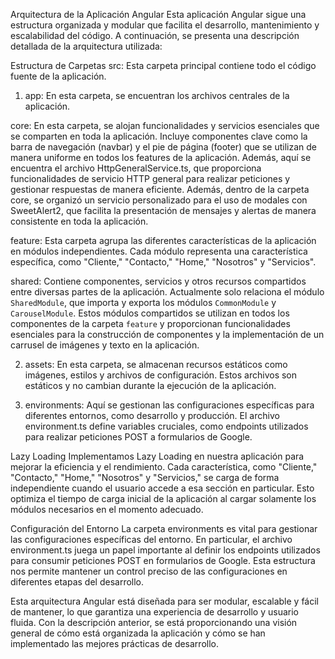 Arquitectura de la Aplicación Angular
Esta aplicación Angular sigue una estructura organizada y modular que facilita el desarrollo, mantenimiento y escalabilidad del código. A continuación, se presenta una descripción detallada de la arquitectura utilizada:

Estructura de Carpetas
src: Esta carpeta principal contiene todo el código fuente de la aplicación.

1. app: En esta carpeta, se encuentran los archivos centrales de la aplicación.

  core: En esta carpeta, se alojan funcionalidades y servicios esenciales que se comparten en toda la aplicación. Incluye componentes clave como la barra de navegación (navbar) y el pie de página (footer) que se utilizan de manera uniforme en todos los features de la aplicación. Además, aquí se encuentra el archivo HttpGeneralService.ts, que proporciona funcionalidades de servicio HTTP general para realizar peticiones y gestionar respuestas de manera eficiente. Además, dentro de la carpeta core, se organizó un servicio personalizado para el uso de modales con SweetAlert2, que facilita la presentación de mensajes y alertas de manera consistente en toda la aplicación. 

  feature: Esta carpeta agrupa las diferentes características de la aplicación en módulos independientes. Cada módulo representa una característica específica, como "Cliente," "Contacto," "Home," "Nosotros" y "Servicios".

  shared: Contiene componentes, servicios y otros recursos compartidos entre diversas partes de la aplicación. Actualmente solo relaciona el módulo `SharedModule`, que importa y exporta los módulos `CommonModule` y `CarouselModule`. Estos módulos compartidos se utilizan en todos los componentes de la carpeta `feature` y proporcionan funcionalidades esenciales para la construcción de componentes y la implementación de un carrusel de imágenes y texto en la aplicación.

2. assets: En esta carpeta, se almacenan recursos estáticos como imágenes, estilos y archivos de configuración. Estos archivos son estáticos y no cambian durante la ejecución de la aplicación.

3. environments: Aquí se gestionan las configuraciones específicas para diferentes entornos, como desarrollo y producción. El archivo environment.ts define variables cruciales, como endpoints utilizados para realizar peticiones POST a formularios de Google.

Lazy Loading
Implementamos Lazy Loading en nuestra aplicación para mejorar la eficiencia y el rendimiento. Cada característica, como "Cliente," "Contacto," "Home," "Nosotros" y "Servicios," se carga de forma independiente cuando el usuario accede a esa sección en particular. Esto optimiza el tiempo de carga inicial de la aplicación al cargar solamente los módulos necesarios en el momento adecuado.

Configuración del Entorno
La carpeta environments es vital para gestionar las configuraciones específicas del entorno. En particular, el archivo environment.ts juega un papel importante al definir los endpoints utilizados para consumir peticiones POST en formularios de Google. Esta estructura nos permite mantener un control preciso de las configuraciones en diferentes etapas del desarrollo.

Esta arquitectura Angular está diseñada para ser modular, escalable y fácil de mantener, lo que garantiza una experiencia de desarrollo y usuario fluida. Con la descripción anterior, se está proporcionando una visión general de cómo está organizada la aplicación y cómo se han implementado las mejores prácticas de desarrollo.
